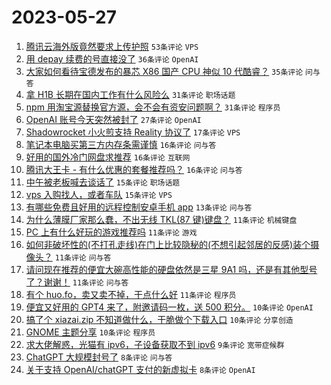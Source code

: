 # 2023-05-27

1. [腾讯云海外版竟然要求上传护照](https://www.v2ex.com/t/943347) `53条评论` `VPS`
1. [用 depay 续费的号直接没了](https://www.v2ex.com/t/943370) `36条评论` `OpenAI`
1. [大家如何看待宝德发布的暴芯 X86 国产 CPU 神似 10 代酷睿？](https://www.v2ex.com/t/943346) `35条评论` `问与答`
1. [拿 H1B 长期在国内工作有什么风险么](https://www.v2ex.com/t/943404) `31条评论` `职场话题`
1. [npm 用淘宝源替换官方源，会不会有资安问题啊？](https://www.v2ex.com/t/943410) `31条评论` `程序员`
1. [OpenAI 账号今天突然被封了](https://www.v2ex.com/t/943395) `27条评论` `OpenAI`
1. [Shadowrocket 小火煎支持 Reality 协议了](https://www.v2ex.com/t/943345) `17条评论` `VPS`
1. [笔记本电脑买第三方内存条需谨慎](https://www.v2ex.com/t/943394) `16条评论` `问与答`
1. [好用的国外冷门网盘求推荐](https://www.v2ex.com/t/943372) `16条评论` `互联网`
1. [腾讯大王卡 - 有什么优惠的套餐推荐吗？](https://www.v2ex.com/t/943356) `16条评论` `问与答`
1. [中午被老板喊去谈话了](https://www.v2ex.com/t/943429) `15条评论` `职场话题`
1. [vps 入购找人，或者车队](https://www.v2ex.com/t/943412) `15条评论` `VPS`
1. [有哪些免费且好用的远程控制安卓手机 app](https://www.v2ex.com/t/943341) `13条评论` `问与答`
1. [为什么薄膜厂家那么蠢，不出无线 TKL(87 键)键盘？](https://www.v2ex.com/t/943398) `11条评论` `机械键盘`
1. [PC 上有什么好玩的游戏推荐吗](https://www.v2ex.com/t/943396) `11条评论` `游戏`
1. [如何非破坏性的(不打孔走线)在门上比较隐秘的(不想引起邻居的反感)装个摄像头？](https://www.v2ex.com/t/943360) `11条评论` `问与答`
1. [请问现在推荐的便宜大碗高性能的硬盘依然是三星 9A1 吗，还是有其他型号了？谢谢！](https://www.v2ex.com/t/943344) `11条评论` `问与答`
1. [有个 huo.fo，卖又卖不掉，干点什么好](https://www.v2ex.com/t/943343) `11条评论` `程序员`
1. [便宜又好用的 GPT4 来了，附邀请码一枚，送 500 积分。](https://www.v2ex.com/t/943393) `10条评论` `OpenAI`
1. [搞了个 xiazai.zip 不知道做什么，干脆做个下载入口](https://www.v2ex.com/t/943354) `10条评论` `分享创造`
1. [GNOME 主题分享](https://www.v2ex.com/t/943349) `10条评论` `程序员`
1. [求大佬解惑，光猫有 ipv6，子设备获取不到 ipv6](https://www.v2ex.com/t/943340) `9条评论` `宽带症候群`
1. [ChatGPT 大规模封号了](https://www.v2ex.com/t/943435) `8条评论` `问与答`
1. [关于支持 OpenAI/chatGPT 支付的新虚拟卡](https://www.v2ex.com/t/943415) `8条评论` `OpenAI`
